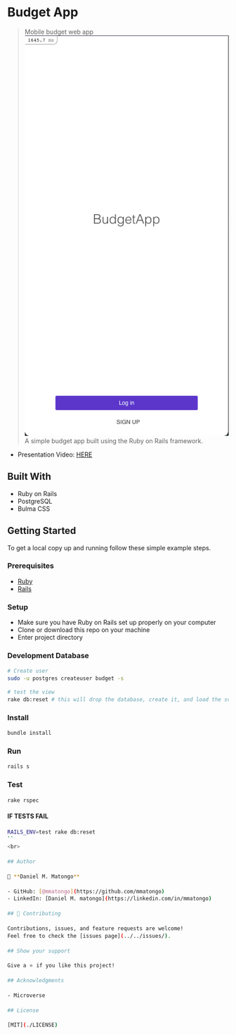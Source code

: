 # Budget App

> Mobile budget web app
![screenshot](screenshots/1.png)
A simple budget app built using the Ruby on Rails framework.

- Presentation Video: [HERE](https://drive.google.com/file/d/15KyDFOMj3OX9N7G3H1LnaGzkCrggODy2/view?usp=sharing)

## Built With

- Ruby on Rails
- PostgreSQL
- Bulma CSS

## Getting Started

To get a local copy up and running follow these simple example steps.

### Prerequisites

- [Ruby](https://www.ruby-lang.org/en/)
- [Rails](https://gorails.com/)

### Setup

- Make sure you have Ruby on Rails set up properly on your computer
- Clone or download this repo on your machine
- Enter project directory

### Development Database

```sh
# Create user
sudo -u postgres createuser budget -s
```

```sh
# test the view
rake db:reset # this will drop the database, create it, and load the schema and run the seed data
```

### Install

```sh
bundle install
```

### Run

```sh
rails s
```

### Test

```sh
rake rspec
```

#### IF TESTS FAIL

```sh
RAILS_ENV=test rake db:reset
``
<br>

## Author

👤 **Daniel M. Matongo**

- GitHub: [@mmatongo](https://github.com/mmatongo)
- LinkedIn: [Daniel M. matongo](https://linkedin.com/in/mmatongo)

## 🤝 Contributing

Contributions, issues, and feature requests are welcome!
Feel free to check the [issues page](../../issues/).

## Show your support

Give a ⭐️ if you like this project!

## Acknowledgments

- Microverse

## License

[MIT](./LICENSE)
